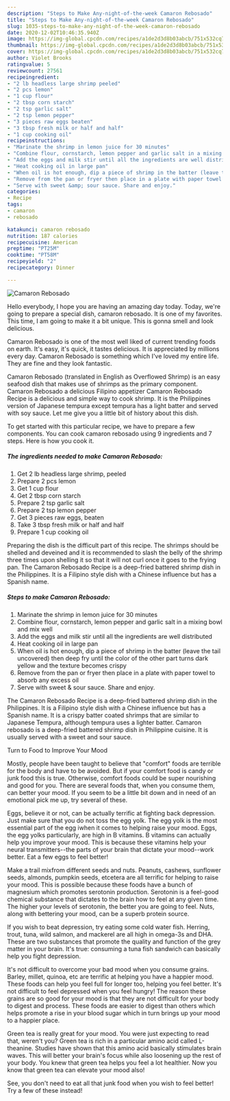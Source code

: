 ```yaml
---
description: "Steps to Make Any-night-of-the-week Camaron Rebosado"
title: "Steps to Make Any-night-of-the-week Camaron Rebosado"
slug: 1035-steps-to-make-any-night-of-the-week-camaron-rebosado
date: 2020-12-02T10:46:35.940Z
image: https://img-global.cpcdn.com/recipes/a1de2d3d8b03abcb/751x532cq70/camaron-rebosado-recipe-main-photo.jpg
thumbnail: https://img-global.cpcdn.com/recipes/a1de2d3d8b03abcb/751x532cq70/camaron-rebosado-recipe-main-photo.jpg
cover: https://img-global.cpcdn.com/recipes/a1de2d3d8b03abcb/751x532cq70/camaron-rebosado-recipe-main-photo.jpg
author: Violet Brooks
ratingvalue: 5
reviewcount: 27561
recipeingredient:
- "2 lb headless large shrimp peeled"
- "2 pcs lemon"
- "1 cup flour"
- "2 tbsp corn starch"
- "2 tsp garlic salt"
- "2 tsp lemon pepper"
- "3 pieces raw eggs beaten"
- "3 tbsp fresh milk or half and half"
- "1 cup cooking oil"
recipeinstructions:
- "Marinate the shrimp in lemon juice for 30 minutes"
- "Combine flour, cornstarch, lemon pepper and garlic salt in a mixing bowl and mix well"
- "Add the eggs and milk stir until all the ingredients are well distributed"
- "Heat cooking oil in large pan"
- "When oil is hot enough, dip a piece of shrimp in the batter (leave the tail uncovered) then deep fry until the color of the other part turns dark yellow and the texture becomes crispy"
- "Remove from the pan or fryer then place in a plate with paper towel to absorb any excess oil"
- "Serve with sweet &amp; sour sauce. Share and enjoy."
categories:
- Recipe
tags:
- camaron
- rebosado

katakunci: camaron rebosado 
nutrition: 187 calories
recipecuisine: American
preptime: "PT25M"
cooktime: "PT58M"
recipeyield: "2"
recipecategory: Dinner

---
```



![Camaron Rebosado](https://img-global.cpcdn.com/recipes/a1de2d3d8b03abcb/751x532cq70/camaron-rebosado-recipe-main-photo.jpg)

Hello everybody, I hope you are having an amazing day today. Today, we're going to prepare a special dish, camaron rebosado. It is one of my favorites. This time, I am going to make it a bit unique. This is gonna smell and look delicious.

Camaron Rebosado is one of the most well liked of current trending foods on earth. It's easy, it's quick, it tastes delicious. It is appreciated by millions every day. Camaron Rebosado is something which I've loved my entire life. They are fine and they look fantastic.

Camaron Rebosado (translated in English as Overflowed Shrimp) is an easy seafood dish that makes use of shrimps as the primary component. Camaron Rebosado a delicious Filipino appetizer Camaron Rebosado Recipe is a delicious and simple way to cook shrimp. It is the Philippines version of Japanese tempura except tempura has a light batter and served with soy sauce. Let me give you a little bit of history about this dish.


To get started with this particular recipe, we have to prepare a few components. You can cook camaron rebosado using 9 ingredients and 7 steps. Here is how you cook it.

<!--inarticleads1-->

##### The ingredients needed to make Camaron Rebosado:

1. Get 2 lb headless large shrimp, peeled
1. Prepare 2 pcs lemon
1. Get 1 cup flour
1. Get 2 tbsp corn starch
1. Prepare 2 tsp garlic salt
1. Prepare 2 tsp lemon pepper
1. Get 3 pieces raw eggs, beaten
1. Take 3 tbsp fresh milk or half and half
1. Prepare 1 cup cooking oil


Preparing the dish is the difficult part of this recipe. The shrimps should be shelled and deveined and it is recommended to slash the belly of the shrimp three times upon shelling it so that it will not curl once it goes to the frying pan. The Camaron Rebosado Recipe is a deep-fried battered shrimp dish in the Philippines. It is a Filipino style dish with a Chinese influence but has a Spanish name. 

<!--inarticleads2-->

##### Steps to make Camaron Rebosado:

1. Marinate the shrimp in lemon juice for 30 minutes
1. Combine flour, cornstarch, lemon pepper and garlic salt in a mixing bowl and mix well
1. Add the eggs and milk stir until all the ingredients are well distributed
1. Heat cooking oil in large pan
1. When oil is hot enough, dip a piece of shrimp in the batter (leave the tail uncovered) then deep fry until the color of the other part turns dark yellow and the texture becomes crispy
1. Remove from the pan or fryer then place in a plate with paper towel to absorb any excess oil
1. Serve with sweet &amp; sour sauce. Share and enjoy.


The Camaron Rebosado Recipe is a deep-fried battered shrimp dish in the Philippines. It is a Filipino style dish with a Chinese influence but has a Spanish name. It is a crispy batter coated shrimps that are similar to Japanese Tempura, although tempura uses a lighter batter. Camaron rebosado is a deep-fried battered shrimp dish in Philippine cuisine. It is usually served with a sweet and sour sauce. 

Turn to Food to Improve Your Mood


Mostly, people have been taught to believe that "comfort" foods are terrible for the body and have to be avoided. But if your comfort food is candy or junk food this is true. Otherwise, comfort foods could be super nourishing and good for you. There are several foods that, when you consume them, can better your mood. If you seem to be a little bit down and in need of an emotional pick me up, try several of these.

Eggs, believe it or not, can be actually terrific at fighting back depression. Just make sure that you do not toss the egg yolk. The egg yolk is the most essential part of the egg iwhen it comes to helping raise your mood. Eggs, the egg yolks particularly, are high in B vitamins. B vitamins can actually help you improve your mood. This is because these vitamins help your neural transmitters--the parts of your brain that dictate your mood--work better. Eat a few eggs to feel better!

Make a trail mixfrom different seeds and nuts. Peanuts, cashews, sunflower seeds, almonds, pumpkin seeds, etcetera are all terrific for helping to raise your mood. This is possible because these foods have a bunch of magnesium which promotes serotonin production. Serotonin is a feel-good chemical substance that dictates to the brain how to feel at any given time. The higher your levels of serotonin, the better you are going to feel. Nuts, along with bettering your mood, can be a superb protein source.

If you wish to beat depression, try eating some cold water fish. Herring, trout, tuna, wild salmon, and mackerel are all high in omega-3s and DHA. These are two substances that promote the quality and function of the grey matter in your brain. It's true: consuming a tuna fish sandwich can basically help you fight depression. 

It's not difficult to overcome your bad mood when you consume grains. Barley, millet, quinoa, etc are terrific at helping you have a happier mood. These foods can help you feel full for longer too, helping you feel better. It's not difficult to feel depressed when you feel hungry! The reason these grains are so good for your mood is that they are not difficult for your body to digest and process. These foods are easier to digest than others which helps promote a rise in your blood sugar which in turn brings up your mood to a happier place.

Green tea is really great for your mood. You were just expecting to read that, weren't you? Green tea is rich in a particular amino acid called L-theanine. Studies have shown that this amino acid basically stimulates brain waves. This will better your brain's focus while also loosening up the rest of your body. You knew that green tea helps you feel a lot healthier. Now you know that green tea can elevate your mood also!

See, you don't need to eat all that junk food when you wish to feel better! Try a few of these instead!

